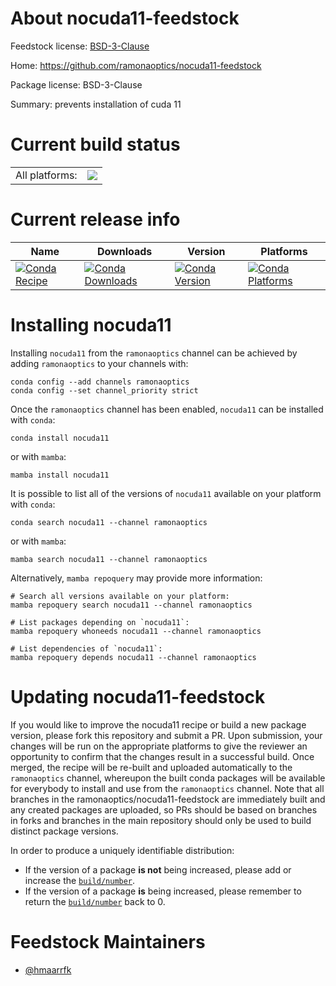About nocuda11-feedstock
========================

Feedstock license: [BSD-3-Clause](https://github.com/ramonaoptics/nocuda11-feedstock/blob/main/LICENSE.txt)

Home: https://github.com/ramonaoptics/nocuda11-feedstock

Package license: BSD-3-Clause

Summary: prevents installation of cuda 11

Current build status
====================


<table><tr><td>All platforms:</td>
    <td>
      <a href="https://dev.azure.com/ramonaoptics/feedstock-builds/_build/latest?definitionId=None&branchName=main">
        <img src="https://dev.azure.com/ramonaoptics/feedstock-builds/_apis/build/status/nocuda11-feedstock?branchName=main">
      </a>
    </td>
  </tr>
</table>

Current release info
====================

| Name | Downloads | Version | Platforms |
| --- | --- | --- | --- |
| [![Conda Recipe](https://img.shields.io/badge/recipe-nocuda11-green.svg)](https://anaconda.org/ramonaoptics/nocuda11) | [![Conda Downloads](https://img.shields.io/conda/dn/ramonaoptics/nocuda11.svg)](https://anaconda.org/ramonaoptics/nocuda11) | [![Conda Version](https://img.shields.io/conda/vn/ramonaoptics/nocuda11.svg)](https://anaconda.org/ramonaoptics/nocuda11) | [![Conda Platforms](https://img.shields.io/conda/pn/ramonaoptics/nocuda11.svg)](https://anaconda.org/ramonaoptics/nocuda11) |

Installing nocuda11
===================

Installing `nocuda11` from the `ramonaoptics` channel can be achieved by adding `ramonaoptics` to your channels with:

```
conda config --add channels ramonaoptics
conda config --set channel_priority strict
```

Once the `ramonaoptics` channel has been enabled, `nocuda11` can be installed with `conda`:

```
conda install nocuda11
```

or with `mamba`:

```
mamba install nocuda11
```

It is possible to list all of the versions of `nocuda11` available on your platform with `conda`:

```
conda search nocuda11 --channel ramonaoptics
```

or with `mamba`:

```
mamba search nocuda11 --channel ramonaoptics
```

Alternatively, `mamba repoquery` may provide more information:

```
# Search all versions available on your platform:
mamba repoquery search nocuda11 --channel ramonaoptics

# List packages depending on `nocuda11`:
mamba repoquery whoneeds nocuda11 --channel ramonaoptics

# List dependencies of `nocuda11`:
mamba repoquery depends nocuda11 --channel ramonaoptics
```




Updating nocuda11-feedstock
===========================

If you would like to improve the nocuda11 recipe or build a new
package version, please fork this repository and submit a PR. Upon submission,
your changes will be run on the appropriate platforms to give the reviewer an
opportunity to confirm that the changes result in a successful build. Once
merged, the recipe will be re-built and uploaded automatically to the
`ramonaoptics` channel, whereupon the built conda packages will be available for
everybody to install and use from the `ramonaoptics` channel.
Note that all branches in the ramonaoptics/nocuda11-feedstock are
immediately built and any created packages are uploaded, so PRs should be based
on branches in forks and branches in the main repository should only be used to
build distinct package versions.

In order to produce a uniquely identifiable distribution:
 * If the version of a package **is not** being increased, please add or increase
   the [``build/number``](https://docs.conda.io/projects/conda-build/en/latest/resources/define-metadata.html#build-number-and-string).
 * If the version of a package **is** being increased, please remember to return
   the [``build/number``](https://docs.conda.io/projects/conda-build/en/latest/resources/define-metadata.html#build-number-and-string)
   back to 0.

Feedstock Maintainers
=====================

* [@hmaarrfk](https://github.com/hmaarrfk/)

